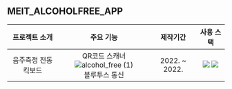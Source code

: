 ## MEIT_ALCOHOLFREE_APP




| 프로젝트 소개 | 주요 기능 | 제작기간 | 사용 스택 |
|:-------------:|:---------:|:--------:|:--------:|
|음주측정 전동킥보드 |QR코드 스캐너 ![alcohol_free (1)](https://user-images.githubusercontent.com/80513699/180701612-8a8a5670-543b-4c35-b35e-75d70cee0abe.png) <br>블루투스 통신|2022.  ~ 2022. |<img src="https://img.shields.io/badge/java-007396?style=for-the-badge&logo=java&logoColor=white"> <img src="https://img.shields.io/badge/github-181717?style=for-the-badge&logo=github&logoColor=white">  |

